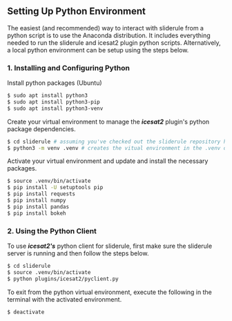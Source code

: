 
## Setting Up Python Environment

The easiest (and recommended) way to interact with sliderule from a python script is to use the Anaconda distribution.  It includes everything needed to run the sliderule and icesat2 plugin python scripts.  Alternatively, a local python environment can be setup using the steps below.

### 1. Installing and Configuring Python

Install python packages (Ubuntu)
````bash
$ sudo apt install python3
$ sudo apt install python3-pip
$ sudo apt install python3-venv
````

Create your virtual environment to manage the ***icesat2*** plugin's python package dependencies.
````bash
$ cd sliderule # assuming you've checked out the sliderule repository here
$ python3 -m venv .venv # creates the vitual environment in the .venv directory
````

Activate your virtual environment and update and install the necessary packages.
````bash
$ source .venv/bin/activate
$ pip install -U setuptools pip
$ pip install requests
$ pip install numpy
$ pip install pandas
$ pip install bokeh
````

### 2. Using the Python Client

To use ***icesat2's*** python client for sliderule, first make sure the sliderule server is running and then follow the steps below.

````bash
$ cd sliderule
$ source .venv/bin/activate
$ python plugins/icesat2/pyclient.py
````

To exit from the python virtual environment, execute the following in the terminal with the activated environment.
````bash
$ deactivate
````
